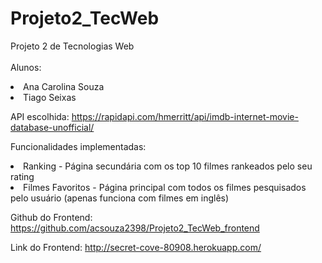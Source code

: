 # Projeto2_TecWeb

Projeto 2 de Tecnologias Web <br> <br>
Alunos:
<li>Ana Carolina Souza <br>
<li> Tiago Seixas <br>
  
API escolhida: https://rapidapi.com/hmerritt/api/imdb-internet-movie-database-unofficial/ <br>

Funcionalidades implementadas:
  <li> Ranking - Página secundária com os top 10 filmes rankeados pelo seu rating <br>
  <li> Filmes Favoritos - Página principal com todos os filmes pesquisados pelo usuário (apenas funciona com filmes em inglês) <br>
  
Github do Frontend: https://github.com/acsouza2398/Projeto2_TecWeb_frontend
    
Link do Frontend: http://secret-cove-80908.herokuapp.com/
